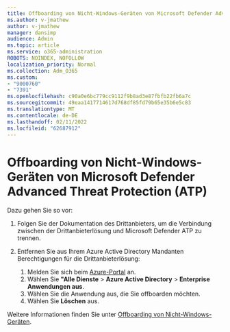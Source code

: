 ```yaml
---
title: Offboarding von Nicht-Windows-Geräten von Microsoft Defender Advanced Threat Protection (ATP)
ms.author: v-jmathew
author: v-jmathew
manager: dansimp
audience: Admin
ms.topic: article
ms.service: o365-administration
ROBOTS: NOINDEX, NOFOLLOW
localization_priority: Normal
ms.collection: Adm_O365
ms.custom:
- "9000760"
- "7391"
ms.openlocfilehash: c90a0e6bc779cc9112f9b8ad3e87fbfb22fb6a7c
ms.sourcegitcommit: 49eaa1417714617d768df85fd79b65e35b6e5c83
ms.translationtype: MT
ms.contentlocale: de-DE
ms.lasthandoff: 02/11/2022
ms.locfileid: "62687912"
---
```

# <a name="offboard-non-windows-devices-from-microsoft-defender-advanced-threat-protection-atp"></a>Offboarding von Nicht-Windows-Geräten von Microsoft Defender Advanced Threat Protection (ATP)

Dazu gehen Sie so vor:

1. Folgen Sie der Dokumentation des Drittanbieters, um die Verbindung zwischen der Drittanbieterlösung und Microsoft Defender ATP zu trennen.
2. Entfernen Sie aus Ihrem Azure Active Directory Mandanten Berechtigungen für die Drittanbieterlösung:

    1. Melden Sie sich beim [Azure-Portal](https://go.microsoft.com/fwlink/?linkid=2125612) an.
    1. Wählen Sie **"Alle Dienste** >  **Azure Active Directory** >  **Enterprise Anwendungen aus**.
    1. Wählen Sie die Anwendung aus, die Sie offboarden möchten.
    1. Wählen Sie **Löschen** aus.

Weitere Informationen finden Sie unter [Offboarding von Nicht-Windows-Geräten](https://go.microsoft.com/fwlink/?linkid=2143630).
